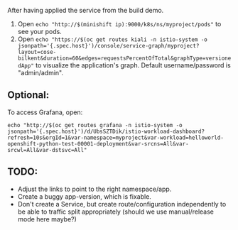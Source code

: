 After having applied the service from the build demo.

1. Open `echo "http://$(minishift ip):9000/k8s/ns/myproject/pods"` to see your pods.
2. Open `echo "https://$(oc get routes kiali -n istio-system -o jsonpath='{.spec.host}')/console/service-graph/myproject?layout=cose-bilkent&duration=60&edges=requestsPercentOfTotal&graphType=versionedApp"` to visualize the application's graph. Default username/password is "admin/admin".

## Optional:

To access Grafana, open:

```
echo "http://$(oc get routes grafana -n istio-system -o jsonpath='{.spec.host}')/d/UbsSZTDik/istio-workload-dashboard?refresh=10s&orgId=1&var-namespace=myproject&var-workload=helloworld-openshift-python-test-00001-deployment&var-srcns=All&var-srcwl=All&var-dstsvc=All"
```


## TODO:

- Adjust the links to point to the right namespace/app.
- Create a buggy app-version, which is fixable.
- Don't create a Service, but create route/configuration independently to be able to traffic split appropriately (should we use manual/release mode here maybe?)